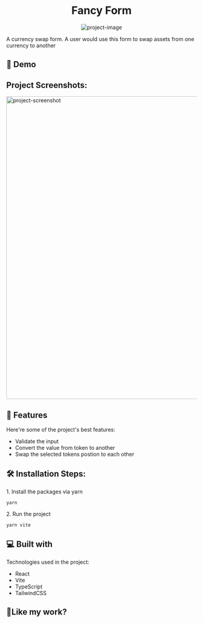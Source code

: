 <h1 align="center" id="title">Fancy Form</h1>

<p align="center"><img src="https://www.99tech.co/assets/img/99Tech.png" alt="project-image"></p>

<p id="description">A currency swap form. A user would use this form to swap assets from one currency to another</p>

<h2>🚀 Demo</h2>

<h2>Project Screenshots:</h2>

<img src="https://i.ibb.co/K2XnGc8/Screenshot-from-2024-05-19-10-13-55.png" alt="project-screenshot" width="1000" height="800">

<h2>🧐 Features</h2>

Here're some of the project's best features:

- Validate the input
- Convert the value from token to another
- Swap the selected tokens postion to each other

<h2>🛠️ Installation Steps:</h2>

<p>1. Install the packages via yarn</p>

```
yarn
```

<p>2. Run the project</p>

```
yarn vite
```

<h2>💻 Built with</h2>

Technologies used in the project:

- React
- Vite
- TypeScript
- TailwindCSS

<h2>💖Like my work?</h2>
